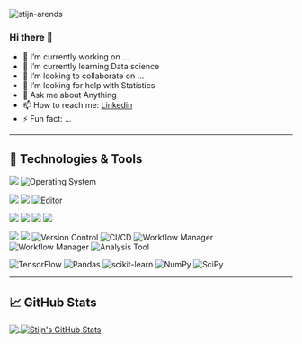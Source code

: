 <p align="left"> <img src="https://komarev.com/ghpvc/?username=stijn-arends&label=Profile%20views&color=0e75b6&style=flat" alt="stijn-arends" /> </p>


### Hi there 👋


- 🔭 I’m currently working on ... 
- 🌱 I’m currently learning Data science
- 👯 I’m looking to collaborate on ...
- 🤔 I’m looking for help with Statistics
- 💬 Ask me about Anything
- 📫 How to reach me: [Linkedin](https://www.linkedin.com/in/stijn-arends-aba5961a1/)
- ⚡ Fun fact: ...

---
## 🔧 Technologies & Tools
![](https://img.shields.io/badge/OS-Linux-informational?style=flat&logo=linux&logoColor=white&color=2bbc8a)
![Operating System](https://img.shields.io/badge/OS-Windows-informational?style=flat&logo=windows&logoColor=white&color=2bbc8a)

![](https://img.shields.io/badge/Editor-IntelliJ_IDEA-informational?style=flat&logo=intellij-idea&logoColor=white&color=2bbc8a)
![](https://img.shields.io/badge/Editor-Visual_Studio_Code-blue.svg?style=flat&logo=visual-studio-code&logoColor=white&color=2bbc8a)
![Editor](https://img.shields.io/badge/Editor-VIM-blueviolet?style=flat&logo=vim&logoColor=white&color=2bbc8a)

![](https://img.shields.io/badge/Code-Python-informational?style=flat&logo=python&logoColor=white&color=2bbc8a)
![](https://img.shields.io/badge/Code-Java-informational?style=flat&logo=java&logoColor=white&color=2bbc8a)
![](https://img.shields.io/badge/Code-R-informational?style=flat&logo=r&logoColor=white&color=2bbc8a)
![](https://img.shields.io/badge/Shell-Bash-informational?style=flat&logo=gnu-bash&logoColor=white&color=2bbc8a)

![](https://img.shields.io/badge/Tools-MySQL-informational?style=flat&logo=mysql&logoColor=white&color=2bbc8a)
![](https://img.shields.io/badge/Tools-Docker-informational?style=flat&logo=docker&logoColor=white&color=2bbc8a)
![Version Control](https://img.shields.io/badge/Version%20Control-Git-informational?style=flat&logo=git&logoColor=white&color=2bbc8a)
![CI/CD](https://img.shields.io/badge/CI%2FCD-GitHub_Actions-informational?style=flat&logo=github-actions&logoColor=white&color=2bbc8a)
![Workflow Manager](https://img.shields.io/badge/Workflow-Snakemake-informational?style=flat&logo=snakemake&logoColor=white&color=2bbc8a)
![Workflow Manager](https://img.shields.io/badge/Workflow-Nextflow-informational?style=flat&logo=nextflow&logoColor=white&color=2bbc8a)
![Analysis Tool](https://img.shields.io/badge/Analysis%20Tool-Jupyter%20Notebook-orange?style=flat&logo=jupyter&logoColor=white&color=2bbc8a)

![TensorFlow](https://img.shields.io/badge/TensorFlow-2.0-orange?style=flat&logo=tensorflow&logoColor=white)
![Pandas](https://img.shields.io/badge/Pandas-1.0.3-blue?style=flat&logo=pandas&logoColor=white)
![scikit-learn](https://img.shields.io/badge/scikit--learn-0.23.1-orange?style=flat&logo=scikit-learn&logoColor=white)
![NumPy](https://img.shields.io/badge/NumPy-1.18.4-blue?style=flat&logo=numpy&logoColor=white)
![SciPy](https://img.shields.io/badge/SciPy-1.4.1-orange?style=flat&logo=scipy&logoColor=white)

---

## &#x1f4c8; GitHub Stats

<a href="https://github.com/stijn-arends/stijn-arends">
  <img align="center" src="https://github-readme-stats.vercel.app/api/top-langs/?username=stijn-arends&hide=java,html,tex&title_color=ffffff&text_color=c9cacc&icon_color=2bbc8a&bg_color=1d1f21&langs_count=4" />
</a>
<a href="https://github.com/stijn-arends/stijn-arends">
  <img align="center" src="https://github-readme-stats.vercel.app/api?username=stijn-arends&show_icons=true&line_height=27&count_private=true&title_color=ffffff&text_color=c9cacc&icon_color=2bbc8a&bg_color=1d1f21" alt="Stijn's GitHub Stats" />
</a>

<!-- icons without padding -->

[1.2]: http://i.imgur.com/wWzX9uB.png (twitter icon without padding)
[2.2]: http://i.imgur.com/9I6NRUm.png (github icon without padding)
[3.2]: https://raw.githubusercontent.com/stijn-arends/stijn-arends/master/linkedin-3-16.png (LinkedIn icon without padding)

<!-- links to your social media accounts -->

[1]: https://github.com/stijn-arends
[2]: https://www.linkedin.com/in/stijn-arends-aba5961a1/
